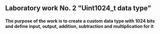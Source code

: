 ## Laboratory work No. 2 "Uint1024_t data type"
#### The purpose of the work is to create a custom data type with 1024 bits and define input, output, addition, subtraction and multiplication for it
